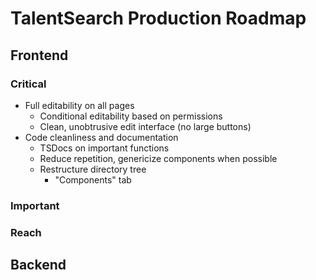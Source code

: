 # TalentSearch Production Roadmap

## Frontend

### Critical

* Full editability on all pages
  * Conditional editability based on permissions
  * Clean, unobtrusive edit interface (no large buttons)
* Code cleanliness and documentation
  * TSDocs on important functions
  * Reduce repetition, genericize components when possible
  * Restructure directory tree
    * "Components" tab

### Important

### Reach

## Backend
